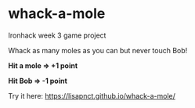 # whack-a-mole
Ironhack week 3 game project

Whack as many moles as you can but never touch Bob! 

**Hit a mole => +1 point**

**Hit Bob => -1 point**

Try it here: https://lisapnct.github.io/whack-a-mole/

